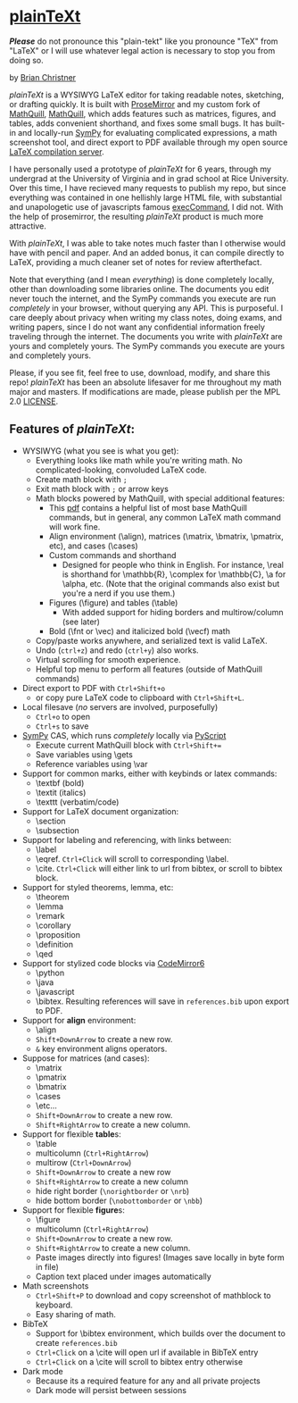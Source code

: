 # [plainTeXt](https://github.com/atEchoOff/plainTeXt)

***Please*** do not pronounce this "plain-tekt" like you pronounce "TeX" from "LaTeX" or I will use whatever legal action is necessary to stop you from doing so. 

by [Brian Christner](https://github.com/atEchoOff)

*plainTeXt* is a WYSIWYG LaTeX editor for taking readable notes, sketching, or drafting quickly. It is built with [ProseMirror](https://github.com/prosemirror) and my custom fork of [MathQuill](https://github.com/mathquill), [MathQuill](https://github.com/atEchoOff/MathQuill), which adds features such as matrices, figures, and tables, adds convenient shorthand, and fixes some small bugs. It has built-in and locally-run [SymPy](https://github.com/sympy/sympy) for evaluating complicated expressions, a math screenshot tool, and direct export to PDF available through my open source [LaTeX compilation server](https://github.com/atEchoOff/LaTeXServer).

I have personally used a prototype of *plainTeXt* for 6 years, through my undergrad at the University of Virginia and in grad school at Rice University. Over this time, I have recieved many requests to publish my repo, but since everything was contained in one hellishly large HTML file, with substantial and unapologetic use of javascripts famous [execCommand](https://developer.mozilla.org/en-US/docs/Web/API/Document/execCommand), I did not. With the help of prosemirror, the resulting *plainTeXt* product is much more attractive.

With *plainTeXt*, I was able to take notes much faster than I otherwise would have with pencil and paper. And an added bonus, it can compile directly to LaTeX, providing a much cleaner set of notes for review afterthefact.

Note that everything (and I mean *everything*) is done completely locally, other than downloading some libraries online. The documents you edit never touch the internet, and the SymPy commands you execute are run *completely* in your browser, without querying any API. This is purposeful. I care deeply about privacy when writing my class notes, doing exams, and writing papers, since I do not want any confidential information freely traveling through the internet. The documents you write with *plainTeXt* are yours and completely yours. The SymPy commands you execute are yours and completely yours.

Please, if you see fit, feel free to use, download, modify, and share this repo! *plainTeXt* has been an absolute lifesaver for me throughout my math major and masters. If modifications are made, please publish per the MPL 2.0 [LICENSE](https://github.com/atEchoOff/plainTeXt/blob/main/LICENSE). 

## Features of *plainTeXt*:
- WYSIWYG (what you see is what you get):
    - Everything looks like math while you're writing math. No complicated-looking, convoluded LaTeX code. 
    - Create math block with `;`
    - Exit math block with `;` or arrow keys
    - Math blocks powered by MathQuill, with special additional features:
        - This [pdf](https://fourferries.com/wp-content/uploads/2016/10/Mathquill_commands.pdf) contains a helpful list of most base MathQuill commands, but in general, any common LaTeX math command will work fine.
        - Align environment (\align), matrices (\matrix, \bmatrix, \pmatrix, etc), and cases (\cases)
        - Custom commands and shorthand
            - Designed for people who think in English. For instance, \real is shorthand for \mathbb{R}, \complex for \mathbb{C}, \a for \alpha, etc. (Note that the original commands also exist but you're a nerd if you use them.)
        - Figures (\figure) and tables (\table)
            - With added support for hiding borders and multirow/column (see later)
        - Bold (\fnt or \vec) and italicized bold (\vecf) math
    - Copy/paste works anywhere, and serialized text is valid LaTeX.
    - Undo (`ctrl+z`) and redo (`ctrl+y`) also works.
    - Virtual scrolling for smooth experience.
    - Helpful top menu to perform all features (outside of MathQuill commands)
- Direct export to PDF with `Ctrl+Shift+o`
    - or copy pure LaTeX code to clipboard with `Ctrl+Shift+L`. 
- Local filesave (*no* servers are involved, purposefully)
    - `Ctrl+o` to open
    - `Ctrl+s` to save
- [SymPy](https://github.com/sympy/sympy) CAS, which runs *completely* locally via [PyScript](https://github.com/pyscript/pyscript)
    - Execute current MathQuill block with `Ctrl+Shift+=`
    - Save variables using \gets
    - Reference variables using \var
- Support for common marks, either with keybinds or latex commands:
    - \textbf (bold)
    - \textit (italics)
    - \texttt (verbatim/code)
- Support for LaTeX document organization:
    - \section
    - \subsection
- Support for labeling and referencing, with links between:
    - \label
    - \eqref. `Ctrl+Click` will scroll to corresponding \label. 
    - \cite. `Ctrl+Click` will either link to url from bibtex, or scroll to bibtex block.
- Support for styled theorems, lemma, etc:
    - \theorem
    - \lemma
    - \remark
    - \corollary
    - \proposition
    - \definition
    - \qed
- Support for stylized code blocks via [CodeMirror6](https://github.com/codemirror)
    - \python
    - \java
    - \javascript
    - \bibtex. Resulting references will save in `references.bib` upon export to PDF.
- Support for **align** environment:
    - \align
    - `Shift+DownArrow` to create a new row.
    - `&` key environment aligns operators.
- Suppose for matrices (and cases):
    - \matrix
    - \pmatrix
    - \bmatrix
    - \cases
    - \etc...
    - `Shift+DownArrow` to create a new row.
    - `Shift+RightArrow` to create a new column.
- Support for flexible **table**s:
    - \table
    - multicolumn (`Ctrl+RightArrow`)
    - multirow (`Ctrl+DownArrow`)
    - `Shift+DownArrow` to create a new row
    - `Shift+RightArrow` to create a new column
    - hide right border (`\norightborder` or `\nrb`)
    - hide bottom border (`\nobottomborder` or `\nbb`)
- Support for flexible **figure**s:
    - \figure
    - multicolumn (`Ctrl+RightArrow`)
    - `Shift+DownArrow` to create a new row.
    - `Shift+RightArrow` to create a new column.
    - Paste images directly into figures! (Images save locally in byte form in file)
    - Caption text placed under images automatically
- Math screenshots
    - `Ctrl+Shift+P` to download and copy screenshot of mathblock to keyboard.
    - Easy sharing of math. 
- BibTeX
    - Support for \bibtex environment, which builds over the document to create `references.bib`
    - `Ctrl+Click` on a \cite will open url if available in BibTeX entry
    - `Ctrl+Click` on a \cite will scroll to bibtex entry otherwise
- Dark mode
    - Because its a required feature for any and all private projects
    - Dark mode will persist between sessions